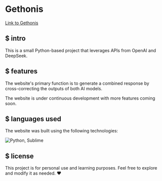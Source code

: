 # Gethonis
[Link to Gethonis](https://gethonis-blue-grass.reflex.run/)
## $ intro
This is a small Python-based project that leverages APIs from OpenAI and DeepSeek. 

## $ features
The website's primary function is to generate a combined response by cross-correcting the outputs of both AI models.

The website is under continuous development with more features coming soon.

## $ languages used
The website was built using the following technologies:

![Python, Sublime](https://skillicons.dev/icons?i=python,sublime)

## $ license
This project is for personal use and learning purposes. Feel free to explore and modify it as needed. ❤️

